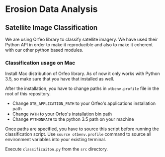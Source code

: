 # Erosion Data Analysis


## Satellite Image Classification
We are using Orfeo library to classify satellite imagery. We have used their Python API in order to make it reproducible and also to make it coherent with our other python based modules.

### Classification usage on Mac
Install Mac distribution of Orfeo library. As of now it only works with Python 3.5, so make sure that you have that installed as well.

After the installation, you have to change paths in `otbenv.profile` file in the root of this repository. 

- Change `OTB_APPLICATION_PATH` to your Orfeo's applications installation path
- Change `PATH` to your Orfeo's installation bin path
- Change `PYTHONPATH` to the python 3.5 path on your machine

Once paths are specified, you have to source this script before running the classification script. Use `source otbenv.profile` command to source all environment variables into your existing terminal.

Execute `classificaiton.py` from the `src` directory.